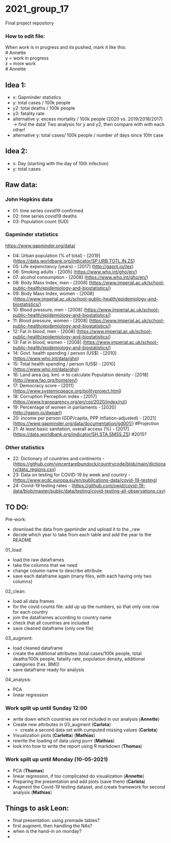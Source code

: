 # 2021_group_17
Final project repository

### How to edit file: 
When work is in progress and its pushed, mark it like this:  
\# Annette  
y = work in progress  
z = more work  
\# Annette  



## Idea 1:
- x: Gapminder statistics
- y: total cases / 100k people
- y2: total deaths / 100k people
- y3: fatality rate
- alternative y: excess mortality / 100k people (2020 vs. 2019/2018/2017) -> find the data!
Two analysis for y and y2, then compare with with each other!
- alternative y:  total cases/ 100k people / number of days since 10th case 

## Idea 2:
- x: Day (starting with the day of 10th infection)
- y: total cases

## Raw data:

### John Hopkins data
- 01: time series covid19 confirmed
- 02: time series covid19 deaths
- 03: Population count (IUD)

### Gapminder statistics
https://www.gapminder.org/data/
- 04: Urban population (% of total) - [2019] (https://data.worldbank.org/indicator/SP.URB.TOTL.IN.ZS)
- 05: Life expenctancy (years) - [2017] (http://gapm.io/ilex)
- 06: Smoking adults - [2005] (https://www.who.int/gho/en/)
- 07: alcohol consumption - [2008] (https://www.who.int/gho/en/)
- 08: Body Mass Index, men - [2008] (https://www.imperial.ac.uk/school-public-health/epidemiology-and-biostatistics/)
- 09: Body Mass Index, women - [2008] (https://www.imperial.ac.uk/school-public-health/epidemiology-and-biostatistics/)
- 10: Blood pressure, men - [2008] (https://www.imperial.ac.uk/school-public-health/epidemiology-and-biostatistics/)
- 11: Blood pressure, women - [2008] (https://www.imperial.ac.uk/school-public-health/epidemiology-and-biostatistics/)
- 12: Fat in blood, men - [2008] (https://www.imperial.ac.uk/school-public-health/epidemiology-and-biostatistics/)
- 13: Fat in blood, women - [2008] (https://www.imperial.ac.uk/school-public-health/epidemiology-and-biostatistics/)
- 14: Govt. health spending / person (US$) - [2010] (https://www.who.int/data/gho)
- 15: Total health spending / person (US$) - [2010] (https://www.who.int/data/gho)
- 16: Land area (sq. km) -> to calculate Population density - [2018] (http://www.fao.org/home/en/)
- 17: Democracy score - [2011] (https://www.systemicpeace.org/polityproject.html)
- 18: Corruption Perception index - [2017] (https://www.transparency.org/en/cpi/2020/index/nzl) 
- 19: Percentage of women in parliaments - [2020] (http://gapm.io/dwparl)
- 20: Income per person (GDP/capita, PPP inflation-adjusted) - [2021] (https://www.gapminder.org/data/documentation/gd001/) #Projection
- 21: At least basic sanitation, overall access (%) - [2017] (https://data.worldbank.org/indicator/SH.STA.SMSS.ZS) #2015?

### Other statistics
- 22: Dictionary of countries and continents - (https://github.com/vincentarelbundock/countrycode/blob/main/dictionary/data_regions.csv)
- 23: Data on testing for COVID-19 by week and country - (https://www.ecdc.europa.eu/en/publications-data/covid-19-testing)
- 24: Covid-19 testing rates - (https://github.com/owid/covid-19-data/blob/master/public/data/testing/covid-testing-all-observations.csv)

## TO DO:

Pre-work:
- download the data from gapminder and upload it to the _raw
- decide which year to take from each table and add the year to the README  

01_load: 
- load the raw dataframes
- take the columns that we need
- change column name to describe attribute
- save each dataframe again (many files, with each having only two columns)  

02_clean:
- load all data frames
- for the covid counts file: add up up the numbers, so that only one row for each country
- join the dataframes according to country name
- check that all countries are included 
- save cleaned dataframe (only one file)  

03_augment:
- load cleaned dataframe
- create the additional attributes (total cases/100k people, total deaths/100k people, fatality rate, population density, additional categories (f.ex. BMI))
- save dataframe ready for analysis  

04_analysis:
- PCA
- linear regression

### Work split up until Sunday 12:00

- write down which countries are not included in our analysis (**Annette**)
- Create new attributes in 03_augment (**Carlota**)
  - create a second data set with cumputed missing values (**Carlota**)
- Visualization plots (**Carlotta**) (**Mathias**)
- rewrite the loading of data using purrr (**Mathias**)
- look into how to write the report using R markdown (**Thomas**)


### Work split up until Monday (10-05-2021)
- PCA (**Thomas**)
- linear regression, if too complicated do visualization (**Annette**)
- Preparing the presentation and add plots (save them) (**Carlota**)
- Augment the Covid-19 testing dataset, and create framework for second analysis (**Mathias**)

## Things to ask Leon:

- final presentation: using premade tables?
- first augment, then handling the NAs?
- when is the hand-in on monday?
- 
